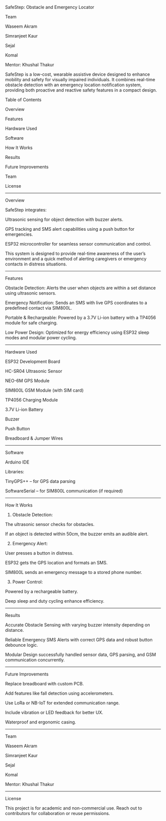 SafeStep: Obstacle and Emergency Locator

Team

Waseem Akram

Simranjeet Kaur

Sejal

Komal


Mentor: Khushal Thakur


SafeStep is a low-cost, wearable assistive device designed to enhance mobility and safety for visually impaired individuals. It combines real-time obstacle detection with an emergency location notification system, providing both proactive and reactive safety features in a compact design.

Table of Contents

Overview

Features

Hardware Used

Software

How It Works

Results

Future Improvements

Team

License



---

Overview

SafeStep integrates:

Ultrasonic sensing for object detection with buzzer alerts.

GPS tracking and SMS alert capabilities using a push button for emergencies.

ESP32 microcontroller for seamless sensor communication and control.


This system is designed to provide real-time awareness of the user’s environment and a quick method of alerting caregivers or emergency contacts in distress situations.


---

Features

Obstacle Detection: Alerts the user when objects are within a set distance using ultrasonic sensors.

Emergency Notification: Sends an SMS with live GPS coordinates to a predefined contact via SIM800L.

Portable & Rechargeable: Powered by a 3.7V Li-ion battery with a TP4056 module for safe charging.

Low Power Design: Optimized for energy efficiency using ESP32 sleep modes and modular power cycling.



---

Hardware Used

ESP32 Development Board

HC-SR04 Ultrasonic Sensor

NEO-6M GPS Module

SIM800L GSM Module (with SIM card)

TP4056 Charging Module

3.7V Li-ion Battery

Buzzer

Push Button

Breadboard & Jumper Wires



---

Software

Arduino IDE

Libraries:

TinyGPS++ – for GPS data parsing

SoftwareSerial – for SIM800L communication (if required)




---

How It Works

1. Obstacle Detection:

The ultrasonic sensor checks for obstacles.

If an object is detected within 50cm, the buzzer emits an audible alert.



2. Emergency Alert:

User presses a button in distress.

ESP32 gets the GPS location and formats an SMS.

SIM800L sends an emergency message to a stored phone number.



3. Power Control:

Powered by a rechargeable battery.

Deep sleep and duty cycling enhance efficiency.





---

Results

Accurate Obstacle Sensing with varying buzzer intensity depending on distance.

Reliable Emergency SMS Alerts with correct GPS data and robust button debounce logic.

Modular Design successfully handled sensor data, GPS parsing, and GSM communication concurrently.



---

Future Improvements

Replace breadboard with custom PCB.

Add features like fall detection using accelerometers.

Use LoRa or NB-IoT for extended communication range.

Include vibration or LED feedback for better UX.

Waterproof and ergonomic casing.



---

Team

Waseem Akram

Simranjeet Kaur

Sejal

Komal


Mentor: Khushal Thakur


---

License

This project is for academic and non-commercial use. Reach out to contributors for collaboration or reuse permissions.

